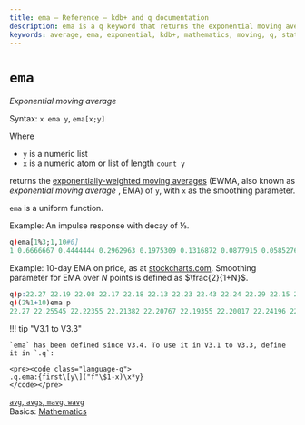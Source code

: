 ```yaml
---
title: ema – Reference – kdb+ and q documentation
description: ema is a q keyword that returns the exponential moving average of its arguments.
keywords: average, ema, exponential, kdb+, mathematics, moving, q, statistics
---
```

# `ema`




_Exponential moving average_

Syntax: `x ema y`, `ema[x;y]`

Where

-   `y` is a numeric list
-   `x` is a numeric atom or list of length `count y`

returns the [exponentially-weighted moving averages](https://en.wikipedia.org/wiki/Moving_average#Exponential_moving_average "Wikipedia") (EWMA, also known as _exponential moving average_ , EMA) of `y`, with `x` as the smoothing parameter.

`ema` is a uniform function. 

Example: An impulse response with decay of &frac13;.

```q
q)ema[1%3;1,10#0]
1 0.6666667 0.4444444 0.2962963 0.1975309 0.1316872 0.0877915 0.05852766 0.03901844 0.02601229 0.01734153
```

Example: 10-day EMA on price, as at [stockcharts.com](http://stockcharts.com/school/doku.php?id=chart_school:technical_indicators:moving_averages). Smoothing parameter for EMA over $N$ points is defined as $\frac{2}{1+N}$.

```q
q)p:22.27 22.19 22.08 22.17 22.18 22.13 22.23 22.43 22.24 22.29 22.15 22.39 22.38 22.61 23.36 24.05 23.75 23.83 23.95 23.63 23.82 23.87 23.65 23.19 23.1 23.33 22.68 23.1 22.4 22.17
q)(2%1+10)ema p
22.27 22.25545 22.22355 22.21382 22.20767 22.19355 22.20017 22.24196 22.2416 22.2504 22.23215 22.26085 22.28251 22.34206 22.52714 22.80402 22.97602 23.13129 23.28014 23.34375 23.43034 23.51028 23.53568 23.47283 23.40505 23.3914 23.26206 23.23259 23.08121 22.91554
```

!!! tip "V3.1 to V3.3"

    `ema` has been defined since V3.4. To use it in V3.1 to V3.3, define it in `.q`:

    <pre><code class="language-q">
    .q.ema:{first\[y\]("f"\$1-x)\x*y}
    </code></pre>


<i class="far fa-hand-point-right"></i>
[`avg`, `avgs`, `mavg`, `wavg`](avg.md)  
Basics: [Mathematics](../basics/math.md)

